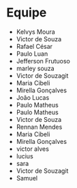 # Equipe

- Kelvys Moura
- Victor de Souza
- Rafael César
- Paulo Luan
- Jefferson Frutuoso
- marley souza
- Victor de Souzagit 
- Maria Cibeli
- Mirella Gonçalves
- João Lucas
- Paulo Matheus 
- Paulo Matheus 
- Victor de Souza
- Rennan Mendes
- Maria Cibeli
- Mirella Gonçalves
- victor alves
- lucius
- sara
- Victor de Souzagit 
- Samuel

